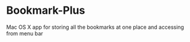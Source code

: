 # Bookmark-Plus
Mac OS X app for storing all the bookmarks at one place and accessing from menu bar
